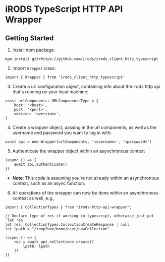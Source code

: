 # iRODS TypeScript HTTP API Wrapper

## Getting Started

1. Install npm package: 

```
npm install git+https://github.com/irods/irods_client_http_typescript
```

2. Import `Wrapper` class:

```
import { Wrapper } from 'irods_client_http_typescript'
```

3. Create a url configuration object, containing info about the irods http api that's running on your local machine:

```
const urlComponents: URLComponentsType = {
    host: '<host>',
    port: '<port>',
    version: '<version>',
}
```

4. Create a wrapper object, passing in the url components, as well as the username and password you want to log in with:
```
const api = new Wrapper(urlComponents, '<username>', '<password>')
```

5. Authenticate the wrapper object within an asynchronous context

```
(async () => {
    await api.authenticate()
})
```


- **Note**: This code is assuming you're not already within an asynchronous context, such as an async function. 

6. All operations of the wrapper can now be done within an asynchronous context as well, e.g.,

```
import { CollectionTypes } from "irods-http-api-wrapper";

// Declare type of res if working in typescript, otherwise just put 'let res'
let res: CollectionTypes.CollectionCreateResponse | null
let lpath = "/tempZone/home/user/newCollection"

(async () => {
    res = await api.collections.create({
        lpath: lpath
    })
})
```